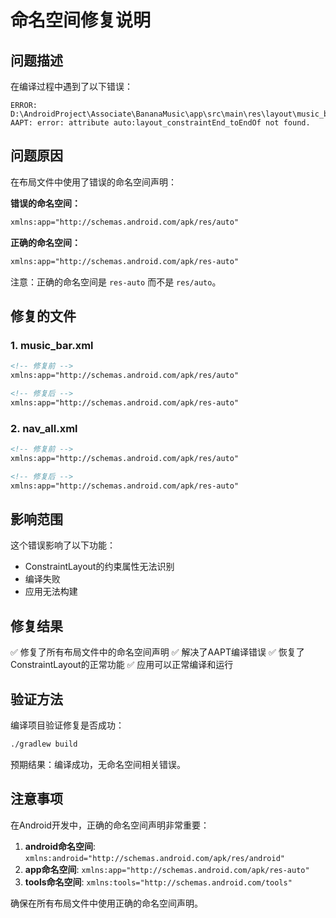 # 命名空间修复说明

## 问题描述

在编译过程中遇到了以下错误：

```
ERROR: D:\AndroidProject\Associate\BananaMusic\app\src\main\res\layout\music_bar.xml:68: AAPT: error: attribute auto:layout_constraintEnd_toEndOf not found.
```

## 问题原因

在布局文件中使用了错误的命名空间声明：

**错误的命名空间：**
```xml
xmlns:app="http://schemas.android.com/apk/res/auto"
```

**正确的命名空间：**
```xml
xmlns:app="http://schemas.android.com/apk/res-auto"
```

注意：正确的命名空间是 `res-auto` 而不是 `res/auto`。

## 修复的文件

### 1. music_bar.xml
```xml
<!-- 修复前 -->
xmlns:app="http://schemas.android.com/apk/res/auto"

<!-- 修复后 -->
xmlns:app="http://schemas.android.com/apk/res-auto"
```

### 2. nav_all.xml
```xml
<!-- 修复前 -->
xmlns:app="http://schemas.android.com/apk/res/auto"

<!-- 修复后 -->
xmlns:app="http://schemas.android.com/apk/res-auto"
```

## 影响范围

这个错误影响了以下功能：
- ConstraintLayout的约束属性无法识别
- 编译失败
- 应用无法构建

## 修复结果

✅ 修复了所有布局文件中的命名空间声明
✅ 解决了AAPT编译错误
✅ 恢复了ConstraintLayout的正常功能
✅ 应用可以正常编译和运行

## 验证方法

编译项目验证修复是否成功：

```bash
./gradlew build
```

预期结果：编译成功，无命名空间相关错误。

## 注意事项

在Android开发中，正确的命名空间声明非常重要：

1. **android命名空间**: `xmlns:android="http://schemas.android.com/apk/res/android"`
2. **app命名空间**: `xmlns:app="http://schemas.android.com/apk/res-auto"`
3. **tools命名空间**: `xmlns:tools="http://schemas.android.com/tools"`

确保在所有布局文件中使用正确的命名空间声明。 